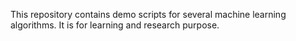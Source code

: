 This repository contains demo scripts for several machine learning algorithms. It is for learning and research purpose. 